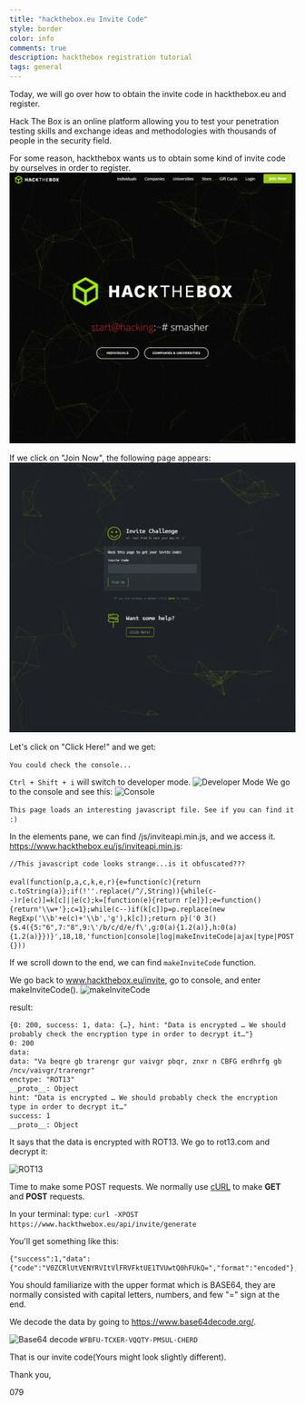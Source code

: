 ```yaml
---
title: "hackthebox.eu Invite Code"
style: border
color: info
comments: true
description: hackthebox registration tutorial
tags: general
---
```

Today, we will go over how to obtain the invite code in hackthebox.eu and register.

Hack The Box is an online platform allowing you to test your penetration testing skills and exchange ideas and methodologies with thousands of people in the security field.

For some reason, hackthebox wants us to obtain some kind of invite code by ourselves in order to register.
![hackthebox.eu front page](https://raw.githubusercontent.com/079035/079035.github.io/master/Capture.PNG)

If we click on "Join Now", the following page appears:
![Invite challenge](https://raw.githubusercontent.com/079035/079035.github.io/master/images/Capture.PNG)

Let's click on "Click Here!" and we get:

```You could check the console...```

```Ctrl + Shift + i``` will switch to developer mode.
![Developer Mode](https://raw.githubusercontent.com/079035/079035.github.io/master/images/DM.PNG "Developer mode")
We go to the console and see this:
![Console](https://raw.githubusercontent.com/079035/079035.github.io/master/images/skull.PNG)

```This page loads an interesting javascript file. See if you can find it :)```

In the elements pane, we can find /js/inviteapi.min.js, and we access it.
https://www.hackthebox.eu/js/inviteapi.min.js:
```
//This javascript code looks strange...is it obfuscated???

eval(function(p,a,c,k,e,r){e=function(c){return c.toString(a)};if(!''.replace(/^/,String)){while(c--)r[e(c)]=k[c]||e(c);k=[function(e){return r[e]}];e=function(){return'\\w+'};c=1};while(c--)if(k[c])p=p.replace(new RegExp('\\b'+e(c)+'\\b','g'),k[c]);return p}('0 3(){$.4({5:"6",7:"8",9:\'/b/c/d/e/f\',g:0(a){1.2(a)},h:0(a){1.2(a)}})}',18,18,'function|console|log|makeInviteCode|ajax|type|POST|dataType|json|url||api|invite|how|to|generate|success|error'.split('|'),0,{}))
```

If we scroll down to the end, we can find ```makeInviteCode``` function.  

We go back to www.hackthebox.eu/invite, go to console, and enter makeInviteCode().
![makeInviteCode](https://raw.githubusercontent.com/079035/079035.github.io/master/images/makeInviteCode.PNG)

result:
```
{0: 200, success: 1, data: {…}, hint: "Data is encrypted … We should probably check the encryption type in order to decrypt it…"}
0: 200
data:
data: "Va beqre gb trarengr gur vaivgr pbqr, znxr n CBFG erdhrfg gb /ncv/vaivgr/trarengr"
enctype: "ROT13"
__proto__: Object
hint: "Data is encrypted … We should probably check the encryption type in order to decrypt it…"
success: 1
__proto__: Object
```

It says that the data is encrypted with ROT13.
We go to rot13.com and decrypt it:

![ROT13](https://raw.githubusercontent.com/079035/079035.github.io/master/images/rot.PNG)

Time to make some POST requests.
We normally use [cURL] to make **GET** and **POST** requests.

In your terminal: type: ```curl -XPOST https://www.hackthwebox.eu/api/invite/generate```

You'll get something like this:
```
{"success":1,"data":{"code":"V0ZCRlUtVENYRVItVlFRVFktUE1TVUwtQ0hFUkQ=","format":"encoded"},"0":200}
```
You should familiarize with the upper format which is BASE64, they are normally consisted with capital letters, numbers, and few "=" sign at the end.

We decode the data by going to https://www.base64decode.org/.

![Base64 decode](https://raw.githubusercontent.com/079035/079035.github.io/master/images/base64.PNG)
```WFBFU-TCXER-VQQTY-PMSUL-CHERD```

That is our invite code(Yours might look slightly different).

Thank you,

079

[cURL]: ("https://en.wikipedia.org/wiki/CURL")
